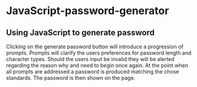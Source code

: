 # JavaScript-password-generator

## Using JavaScript to generate password 

Clicking on the generate password button will introduce a progression of prompts.
Prompts will clarify the users preferences for password length and  character types.
Should the users input be invalid they will be alerted regarding the reason why and need to begin once again.
At the point when all prompts are addressed a password is produced matching the chose standards.
The password is then shown on the page.

